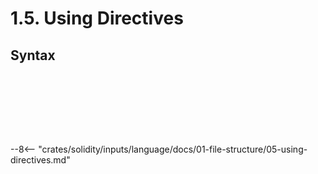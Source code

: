 <!-- This file is generated automatically by infrastructure scripts. Please don't edit by hand. -->

# 1.5. Using Directives

## Syntax

```{ .ebnf #UsingDirective }

```

<pre ebnf-snippet="UsingDirective" style="display: none;"><a href="#UsingDirective"><span class="k">UsingDirective</span></a><span class="o"> = </span><a href="../08-keywords#UsingKeyword"><span class="k">USING_KEYWORD</span></a><br /><span class="o">                 </span><a href="#UsingClause"><span class="k">UsingClause</span></a><br /><span class="o">                 </span><a href="../08-keywords#ForKeyword"><span class="k">FOR_KEYWORD</span></a><br /><span class="o">                 </span><a href="#UsingTarget"><span class="k">UsingTarget</span></a><br /><span class="o">                 </span><a href="../08-keywords#GlobalKeyword"><span class="k">GLOBAL_KEYWORD</span></a><span class="o">?</span><span class="o"> </span><span class="cm">(* Introduced in 0.8.13 *)</span><br /><span class="o">                 </span><a href="../09-punctuation#Semicolon"><span class="k">SEMICOLON</span></a><span class="o">;</span></pre>

```{ .ebnf #UsingClause }

```

<pre ebnf-snippet="UsingClause" style="display: none;"><a href="#UsingClause"><span class="k">UsingClause</span></a><span class="o"> = </span><a href="../../05-expressions/06-identifiers#IdentifierPath"><span class="k">IdentifierPath</span></a><br /><span class="o">            | </span><a href="#UsingDeconstruction"><span class="k">UsingDeconstruction</span></a><span class="o">;</span><span class="o"> </span><span class="cm">(* Introduced in 0.8.13 *)</span></pre>

```{ .ebnf #UsingDeconstruction }

```

<pre ebnf-snippet="UsingDeconstruction" style="display: none;"><span class="cm">(* Introduced in 0.8.13 *)</span><br /><a href="#UsingDeconstruction"><span class="k">UsingDeconstruction</span></a><span class="o"> = </span><a href="../09-punctuation#OpenBrace"><span class="k">OPEN_BRACE</span></a><br /><span class="o">                      </span><a href="#UsingDeconstructionSymbols"><span class="k">UsingDeconstructionSymbols</span></a><br /><span class="o">                      </span><a href="../09-punctuation#CloseBrace"><span class="k">CLOSE_BRACE</span></a><span class="o">;</span></pre>

```{ .ebnf #UsingDeconstructionSymbols }

```

<pre ebnf-snippet="UsingDeconstructionSymbols" style="display: none;"><span class="cm">(* Introduced in 0.8.13 *)</span><br /><a href="#UsingDeconstructionSymbols"><span class="k">UsingDeconstructionSymbols</span></a><span class="o"> = </span><a href="#UsingDeconstructionSymbol"><span class="k">UsingDeconstructionSymbol</span></a><span class="o"> </span><span class="o">(</span><a href="../09-punctuation#Comma"><span class="k">COMMA</span></a><span class="o"> </span><a href="#UsingDeconstructionSymbol"><span class="k">UsingDeconstructionSymbol</span></a><span class="o">)</span><span class="o">*</span><span class="o">;</span></pre>

```{ .ebnf #UsingDeconstructionSymbol }

```

<pre ebnf-snippet="UsingDeconstructionSymbol" style="display: none;"><span class="cm">(* Introduced in 0.8.13 *)</span><br /><a href="#UsingDeconstructionSymbol"><span class="k">UsingDeconstructionSymbol</span></a><span class="o"> = </span><a href="../../05-expressions/06-identifiers#IdentifierPath"><span class="k">IdentifierPath</span></a><br /><span class="o">                            </span><a href="#UsingAlias"><span class="k">UsingAlias</span></a><span class="o">?</span><span class="o">;</span><span class="o"> </span><span class="cm">(* Introduced in 0.8.19 *)</span></pre>

```{ .ebnf #UsingAlias }

```

<pre ebnf-snippet="UsingAlias" style="display: none;"><span class="cm">(* Introduced in 0.8.19 *)</span><br /><a href="#UsingAlias"><span class="k">UsingAlias</span></a><span class="o"> = </span><a href="../08-keywords#AsKeyword"><span class="k">AS_KEYWORD</span></a><br /><span class="o">             </span><a href="#UsingOperator"><span class="k">UsingOperator</span></a><span class="o">;</span></pre>

```{ .ebnf #UsingOperator }

```

<pre ebnf-snippet="UsingOperator" style="display: none;"><span class="cm">(* Introduced in 0.8.19 *)</span><br /><a href="#UsingOperator"><span class="k">UsingOperator</span></a><span class="o"> = </span><a href="../09-punctuation#Ampersand"><span class="k">AMPERSAND</span></a><br /><span class="o">              | </span><a href="../09-punctuation#Asterisk"><span class="k">ASTERISK</span></a><br /><span class="o">              | </span><a href="../09-punctuation#BangEqual"><span class="k">BANG_EQUAL</span></a><br /><span class="o">              | </span><a href="../09-punctuation#Bar"><span class="k">BAR</span></a><br /><span class="o">              | </span><a href="../09-punctuation#Caret"><span class="k">CARET</span></a><br /><span class="o">              | </span><a href="../09-punctuation#EqualEqual"><span class="k">EQUAL_EQUAL</span></a><br /><span class="o">              | </span><a href="../09-punctuation#GreaterThan"><span class="k">GREATER_THAN</span></a><br /><span class="o">              | </span><a href="../09-punctuation#GreaterThanEqual"><span class="k">GREATER_THAN_EQUAL</span></a><br /><span class="o">              | </span><a href="../09-punctuation#LessThan"><span class="k">LESS_THAN</span></a><br /><span class="o">              | </span><a href="../09-punctuation#LessThanEqual"><span class="k">LESS_THAN_EQUAL</span></a><br /><span class="o">              | </span><a href="../09-punctuation#Minus"><span class="k">MINUS</span></a><br /><span class="o">              | </span><a href="../09-punctuation#Percent"><span class="k">PERCENT</span></a><br /><span class="o">              | </span><a href="../09-punctuation#Plus"><span class="k">PLUS</span></a><br /><span class="o">              | </span><a href="../09-punctuation#Slash"><span class="k">SLASH</span></a><br /><span class="o">              | </span><a href="../09-punctuation#Tilde"><span class="k">TILDE</span></a><span class="o">;</span></pre>

```{ .ebnf #UsingTarget }

```

<pre ebnf-snippet="UsingTarget" style="display: none;"><a href="#UsingTarget"><span class="k">UsingTarget</span></a><span class="o"> = </span><a href="../../03-types/01-advanced-types#TypeName"><span class="k">TypeName</span></a><br /><span class="o">            | </span><a href="../09-punctuation#Asterisk"><span class="k">ASTERISK</span></a><span class="o">;</span></pre>

--8<-- "crates/solidity/inputs/language/docs/01-file-structure/05-using-directives.md"
